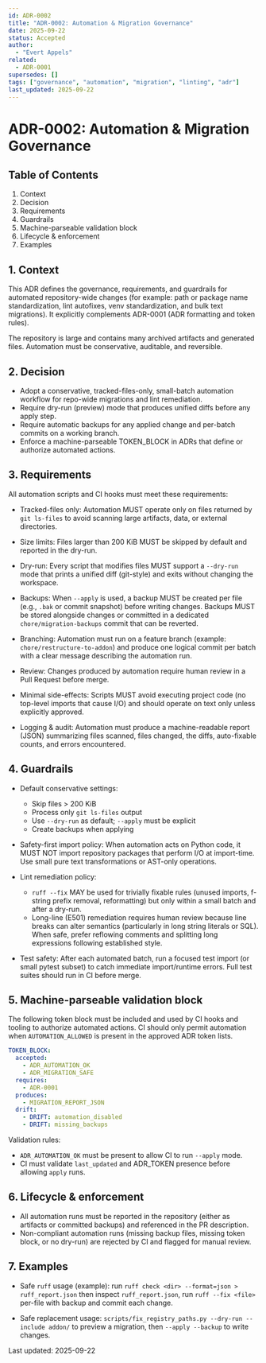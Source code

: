 ```yaml
---
id: ADR-0002
title: "ADR-0002: Automation & Migration Governance"
date: 2025-09-22
status: Accepted
author:
  - "Evert Appels"
related:
  - ADR-0001
supersedes: []
tags: ["governance", "automation", "migration", "linting", "adr"]
last_updated: 2025-09-22
---
```


# ADR-0002: Automation & Migration Governance

## Table of Contents

1. Context
2. Decision
3. Requirements
4. Guardrails
5. Machine-parseable validation block
6. Lifecycle & enforcement
7. Examples

## 1. Context

This ADR defines the governance, requirements, and guardrails for automated repository-wide
changes (for example: path or package name standardization, lint autofixes, venv standardization,
and bulk text migrations). It explicitly complements ADR-0001 (ADR formatting and token rules).

The repository is large and contains many archived artifacts and generated files. Automation
must be conservative, auditable, and reversible.

## 2. Decision

- Adopt a conservative, tracked-files-only, small-batch automation workflow for repo-wide
  migrations and lint remediation.
- Require dry-run (preview) mode that produces unified diffs before any apply step.
- Require automatic backups for any applied change and per-batch commits on a working branch.
- Enforce a machine-parseable TOKEN_BLOCK in ADRs that define or authorize automated actions.

## 3. Requirements

All automation scripts and CI hooks must meet these requirements:

- Tracked-files only: Automation MUST operate only on files returned by `git ls-files` to avoid
  scanning large artifacts, data, or external directories.

- Size limits: Files larger than 200 KiB MUST be skipped by default and reported in the dry-run.

- Dry-run: Every script that modifies files MUST support a `--dry-run` mode that prints a unified
  diff (git-style) and exits without changing the workspace.

- Backups: When `--apply` is used, a backup MUST be created per file (e.g., `.bak` or commit
  snapshot) before writing changes. Backups MUST be stored alongside changes or committed in a
  dedicated `chore/migration-backups` commit that can be reverted.

- Branching: Automation must run on a feature branch (example: `chore/restructure-to-addon`) and
  produce one logical commit per batch with a clear message describing the automation run.

- Review: Changes produced by automation require human review in a Pull Request before merge.

- Minimal side-effects: Scripts MUST avoid executing project code (no top-level imports that cause
  I/O) and should operate on text only unless explicitly approved.

- Logging & audit: Automation must produce a machine-readable report (JSON) summarizing files
  scanned, files changed, the diffs, auto-fixable counts, and errors encountered.

## 4. Guardrails

- Default conservative settings:

  - Skip files > 200 KiB
  - Process only `git ls-files` output
  - Use `--dry-run` as default; `--apply` must be explicit
  - Create backups when applying

- Safety-first import policy: When automation acts on Python code, it MUST NOT import repository
  packages that perform I/O at import-time. Use small pure text transformations or AST-only
  operations.

- Lint remediation policy:

  - `ruff --fix` MAY be used for trivially fixable rules (unused imports, f-string prefix removal,
    reformatting) but only within a small batch and after a dry-run.
  - Long-line (E501) remediation requires human review because line breaks can alter semantics
    (particularly in long string literals or SQL). When safe, prefer reflowing comments and
    splitting long expressions following established style.

- Test safety: After each automated batch, run a focused test import (or small pytest subset) to catch immediate import/runtime errors. Full test suites should run in CI before merge.

## 5. Machine-parseable validation block

The following token block must be included and used by CI hooks and tooling to authorize automated actions. CI should only permit automation when `AUTOMATION_ALLOWED` is present in the approved ADR token lists.

```yaml
TOKEN_BLOCK:
  accepted:
    - ADR_AUTOMATION_OK
    - ADR_MIGRATION_SAFE
  requires:
    - ADR-0001
  produces:
    - MIGRATION_REPORT_JSON
  drift:
    - DRIFT: automation_disabled
    - DRIFT: missing_backups
```

Validation rules:

- `ADR_AUTOMATION_OK` must be present to allow CI to run `--apply` mode.
- CI must validate `last_updated` and ADR_TOKEN presence before allowing `apply` runs.

## 6. Lifecycle & enforcement

- All automation runs must be reported in the repository (either as artifacts or committed
  backups) and referenced in the PR description.
- Non-compliant automation runs (missing backup files, missing token block, or no dry-run) are
  rejected by CI and flagged for manual review.

## 7. Examples

- Safe `ruff` usage (example): run `ruff check <dir> --format=json > ruff_report.json` then
  inspect `ruff_report.json`, run `ruff --fix <file>` per-file with backup and commit each change.

- Safe replacement usage: `scripts/fix_registry_paths.py --dry-run --include addon/` to preview a
  migration, then `--apply --backup` to write changes.

Last updated: 2025-09-22
